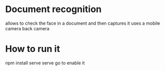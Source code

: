 # Document recognition

allows to check the face in a document and then captures it uses a mobile camera back camera

# How to run it

npm install serve
serve
go to enable it
